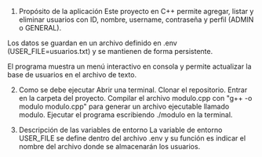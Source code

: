 1) Propósito de la aplicación
Este proyecto en C++ permite agregar, listar y eliminar usuarios con ID, nombre, username, contraseña y perfil (ADMIN o GENERAL).

Los datos se guardan en un archivo definido en .env (USER_FILE=usuarios.txt) y se mantienen de forma persistente.

El programa muestra un menú interactivo en consola y permite actualizar la base de usuarios en el archivo de texto.

2) Como se debe ejecutar
Abrir una terminal.
Clonar el repositorio.
Entrar en la carpeta del proyecto.
Compilar el archivo modulo.cpp con "g++ -o modulo modulo.cpp" para generar un archivo ejecutable llamado modulo.
Ejecutar el programa escribiendo ./modulo en la terminal.

3) Descripción de las variables de entorno
La variable de entorno USER_FILE se define dentro del archivo .env y su función es indicar el nombre  del archivo donde se almacenarán los usuarios.
